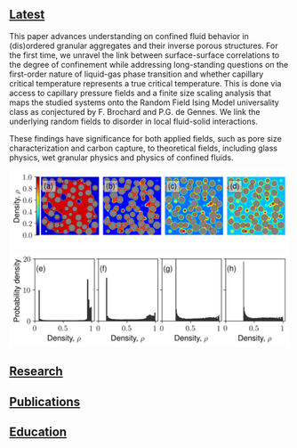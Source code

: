 ## [Latest](/latest_page)
This paper advances understanding on confined fluid behavior in (dis)ordered granular aggregates and their inverse porous structures. For the first time, we unravel the link between surface-surface correlations to the degree of confinement while addressing long-standing questions on the first-order nature of liquid-gas phase transition and whether capillary critical temperature represents a true critical temperature. This is done via access to capillary pressure fields and a finite size scaling analysis that maps the studied systems onto the Random Field Ising Model universality class as conjectured by F. Brochard and P.G. de Gennes. We link the underlying random fields to disorder in local fluid-solid interactions.

These findings have significance for both applied fields, such as pore size characterization and carbon capture, to theoretical fields, including glass physics, wet granular physics and physics of confined fluids.

<img src="images/xsecDen_0729.png?raw=true"/>
<img src="images/rpdf_0729.png?raw=true"/>

## [Research](/research_page)
<!--- [Mechanics & poromechanics of highly heterogeneous solids](http://example.com/)!-->
## [Publications](/publication_page)
## [Education](/education_page)


